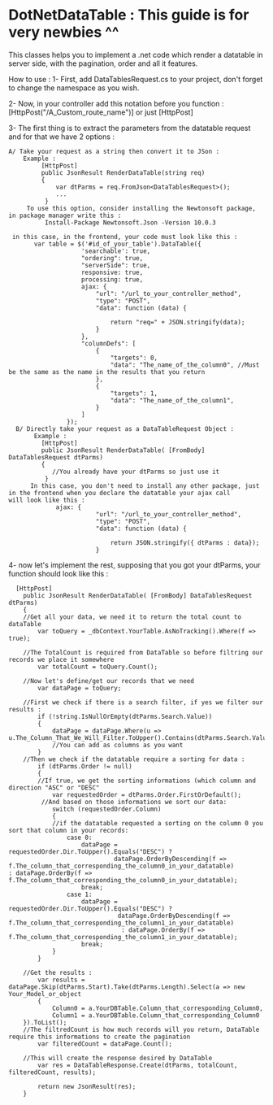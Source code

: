 # DotNetDataTable : This guide is for very newbies ^^
This classes helps you to implement a .net code which render a datatable in server side, with the pagination, order and all it features.

How to use :
1- First, add DataTablesRequest.cs to your project, don't forget to change the namespace as you wish.

2- Now, in your controller add this notation before you function : 
      [HttpPost("/A_Custom_route_name")] or just  [HttpPost]
 
3- The first thing is to extract the parameters from the datatable request and for that we have 2 options :

    A/ Take your request as a string then convert it to JSon :
        Example :
             [HttpPost]
             public JsonResult RenderDataTable(string req)
             {
                 var dtParms = req.FromJson<DataTablesRequest>();
                 ...
              }
         To use this option, consider installing the Newtonsoft package, in package manager write this : 
              Install-Package Newtonsoft.Json -Version 10.0.3
           
     in this case, in the frontend, your code must look like this :
           var table = $('#id_of_your_table').DataTable({
                        'searchable': true,
                        "ordering": true,
                        "serverSide": true,
                        responsive: true,
                        processing: true,
                        ajax: {
                            "url": "/url_to_your_controller_method",
                            "type": "POST",
                            "data": function (data) {

                                return "req=" + JSON.stringify(data);
                            }
                        },
                        "columnDefs": [
                            {
                                "targets": 0,
                                "data": "The_name_of_the_column0", //Must be the same as the name in the results that you return
                            },
                            {
                                "targets": 1,
                                "data": "The_name_of_the_column1",
                            }
                        ]
                    });
      B/ Directly take your request as a DataTableRequest Object :
           Example :
             [HttpPost]
             public JsonResult RenderDataTable( [FromBody] DataTablesRequest dtParms)
             {
                //You already have your dtParms so just use it
              }
          In this case, you don't need to install any other package, just in the frontend when you declare the datatable your ajax call           will look like this : 
                 ajax: {
                            "url": "/url_to_your_controller_method",
                            "type": "POST",
                            "data": function (data) {

                                return JSON.stringify({ dtParms : data});
                            }
                            
4- now let's implement the rest, supposing that you got your dtParms, your function should look like this :
      
      [HttpPost]
        public JsonResult RenderDataTable( [FromBody] DataTablesRequest dtParms)
        {
        //Get all your data, we need it to return the total count to dataTable
            var toQuery = _dbContext.YourTable.AsNoTracking().Where(f => true);
            
        //The TotalCount is required from DataTable so before filtring our records we place it somewhere
            var totalCount = toQuery.Count();
            
        //Now let's define/get our records that we need
            var dataPage = toQuery;

        //First we check if there is a search filter, if yes we filter our results :
            if (!string.IsNullOrEmpty(dtParms.Search.Value))
            {
                dataPage = dataPage.Where(u => u.The_Column_That_We_Will_Filter.ToUpper().Contains(dtParms.Search.Value));
                //You can add as columns as you want
            }
        //Then we check if the datatable require a sorting for data :
            if (dtParms.Order != null)
            { 
            //If true, we get the sorting informations (which column and direction "ASC" or "DESC"
                var requestedOrder = dtParms.Order.FirstOrDefault();
             //And based on those informations we sort our data:
                switch (requestedOrder.Column)
                {
                //if the datatable requested a sorting on the column 0 you sort that column in your records:
                    case 0: 
                        dataPage = requestedOrder.Dir.ToUpper().Equals("DESC") ?  
                                 dataPage.OrderByDescending(f => f.The_column_that_corresponding_the_column0_in_your_datatable)                                         : dataPage.OrderBy(f => f.The_column_that_corresponding_the_column0_in_your_datatable);
                        break;
                    case 1:
                        dataPage = requestedOrder.Dir.ToUpper().Equals("DESC") ? 
                                  dataPage.OrderByDescending(f => f.The_column_that_corresponding_the_column1_in_your_datatable) 
                                   : dataPage.OrderBy(f => f.The_column_that_corresponding_the_column1_in_your_datatable);
                        break;
                }
            }
            
        //Get the results :
            var results = dataPage.Skip(dtParms.Start).Take(dtParms.Length).Select(a => new Your_Model_or_object
            {
                Column0 = a.YourDBTable.Column_that_corresponding_Column0,
                Column1 = a.YourDBTable.Column_that_corresponding_Column0
        }).ToList();
        //The filtredCount is how much records will you return, DataTable require this informations to create the pagination
            var filteredCount = dataPage.Count();

        //This will create the response desired by DataTable
            var res = DataTableResponse.Create(dtParms, totalCount, filteredCount, results);

            return new JsonResult(res);
        }
          
